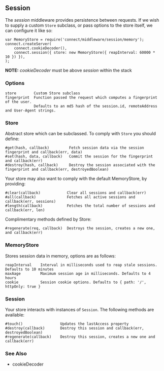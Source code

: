 ## Session

The _session_ middleware provides persistence between requests. If we wish to supply a custom `Store` subclass, or pass options to the store itself, we can configure it like so:

    var MemoryStore = require('connect/middleware/session/memory');
    connect.createServer(
		connect.cookieDecoder(),
		connect.session({ store: new MemoryStore({ reapInterval: 60000 * 10 }) }),
	);

**NOTE:** _cookieDecoder_ must be above _session_ within the stack

### Options

    store        Custom Store subclass
    fingerprint  Function passed the request which computes a fingerprint of the user.
                 Defaults to an md5 hash of the session.id, remoteAddress and User-Agent strings.

### Store

Abstract store which can be subclassed. To comply with `Store` you should define:

    #get(hash, callback)         Fetch session data via the session fingerprint and callback(err, data)
    #set(hash, data, callback)   Commit the session for the fingerprint and callback(err)
    #destroy(hash, callback)     Destroy the session associated with the fingerprint and callback(err, destroyedBoolean)

Your store may also want to comply with the default MemoryStore, by providing:

    #clear(callback)            Clear all sessions and callback(err)
    #all(callback)              Fetches all active sessions and callback(err, sessions)
    #length(callback)           Fetches the total number of sessions and callback(err, len)

Complimentary methods defined by Store:

    #regenerate(req, callback)  Destroys the session, creates a new one, and callback(err)

### MemoryStore

Stores session data in memory, options are as follows:

    reapInterval    Interval in milliseconds used to reap stale sessions. Defaults to 10 minutes
    maxAage         Maximum session age in milliseconds. Defaults to 4 hours
    cookie          Session cookie options. Defaults to { path: '/', httpOnly: true }

### Session

Your store interacts with instances of `Session`. The following methods are available:

    #touch()                 Updates the lastAccess property
    #destroy(callback)       Destroy this session and callback(err, destroyedBoolean)
    #regenerate(callback)    Destroy this session, creates a new one and callback(err)

### See Also

  * cookieDecoder